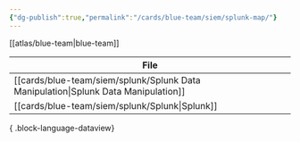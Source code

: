 ```yaml
---
{"dg-publish":true,"permalink":"/cards/blue-team/siem/splunk-map/"}
---
```


[[atlas/blue-team\|blue-team]]

| File                                                                                  |
| ------------------------------------------------------------------------------------- |
| [[cards/blue-team/siem/splunk/Splunk Data Manipulation\|Splunk Data Manipulation]] |
| [[cards/blue-team/siem/splunk/Splunk\|Splunk]]                                     |

{ .block-language-dataview}
